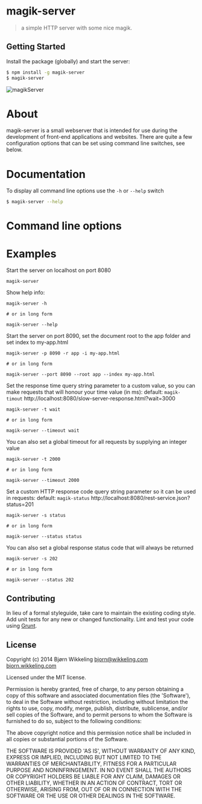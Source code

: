 # magik-server

> a simple HTTP server with some nice magik.


## Getting Started

Install the package (globally) and start the server:

```sh
$ npm install -g magik-server
$ magik-server
```

![magikServer](http://s22.postimg.org/kde5c9mcx/magik_Server.png)

# About
magik-server is a small webserver that is intended for use during the development
of front-end applications and websites. There are quite a few configuration options
that can be set using command line switches, see below.

# Documentation

To display all command line options use the `-h` or `--help` switch

```sh
$ magik-server --help
```

# Command line options

# Examples

Start the server on localhost on port 8080

```shell
magik-server
```
<!--
Start the server using a wizzard to set all available options:

```shell
magik-server -w

# or in long form

magik-server --wizzard
```
-->

Show help info:

```shell
magik-server -h

# or in long form

magik-server --help
```

Start the server on port 8090, set the document root to the app folder and set index to my-app.html

```shell
magik-server -p 8090 -r app -i my-app.html

# or in long form

magik-server --port 8090 --root app --index my-app.html
```

Set the response time query string parameter to a custom value, so you can make
requests that will honour your time value (in ms):
default: `magik-timout`
http://localhost:8080/slow-server-response.html?wait=3000

```shell
magik-server -t wait

# or in long form

magik-server --timeout wait
```

You can also set a global timeout for all requests by supplying an integer value

```shell
magik-server -t 2000

# or in long form

magik-server --timeout 2000
```

Set a custom HTTP response code query string parameter so it can be used in requests:
default: `magik-status`
http://localhost:8080/rest-service.json?status=201

```shell
magik-server -s status

# or in long form

magik-server --status status
```

You can also set a global response status code that will always be returned

```shell
magik-server -s 202

# or in long form

magik-server --status 202
```

## Contributing

In lieu of a formal styleguide, take care to maintain the existing coding style.
Add unit tests for any new or changed functionality. Lint and test your code using [Grunt](http://gruntjs.com).


## License

Copyright (c) 2014 Bjørn Wikkeling <bjorn@wikkeling.com>
[bjorn.wikkeling.com](http://bjorn.wikkeling.com/)

Licensed under the MIT license.

Permission is hereby granted, free of charge, to any person obtaining a copy of this software and associated documentation files (the 'Software'), to deal in the Software without restriction, including without limitation the rights to use, copy, modify, merge, publish, distribute, sublicense, and/or sell copies of the Software, and to permit persons to whom the Software is furnished to do so, subject to the following conditions:

The above copyright notice and this permission notice shall be included in all copies or substantial portions of the Software.

THE SOFTWARE IS PROVIDED 'AS IS', WITHOUT WARRANTY OF ANY KIND, EXPRESS OR IMPLIED, INCLUDING BUT NOT LIMITED TO THE WARRANTIES OF MERCHANTABILITY, FITNESS FOR A PARTICULAR PURPOSE AND NONINFRINGEMENT. IN NO EVENT SHALL THE AUTHORS OR COPYRIGHT HOLDERS BE LIABLE FOR ANY CLAIM, DAMAGES OR OTHER LIABILITY, WHETHER IN AN ACTION OF CONTRACT, TORT OR OTHERWISE, ARISING FROM, OUT OF OR IN CONNECTION WITH THE SOFTWARE OR THE USE OR OTHER DEALINGS IN THE SOFTWARE.
